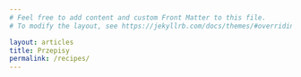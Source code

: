 ```yaml
---
# Feel free to add content and custom Front Matter to this file.
# To modify the layout, see https://jekyllrb.com/docs/themes/#overriding-theme-defaults

layout: articles
title: Przepisy
permalink: /recipes/
---
```

